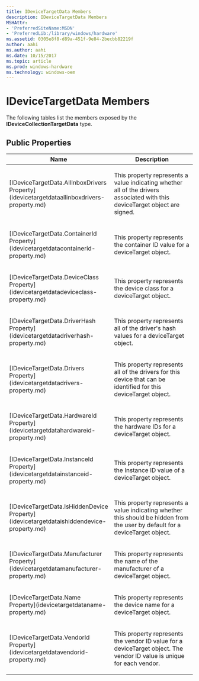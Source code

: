 ```yaml
---
title: IDeviceTargetData Members
description: IDeviceTargetData Members
MSHAttr:
- 'PreferredSiteName:MSDN'
- 'PreferredLib:/library/windows/hardware'
ms.assetid: 0305e8f8-d89a-451f-9e84-2becbb82219f
author: aahi
ms.author: aahi
ms.date: 10/15/2017
ms.topic: article
ms.prod: windows-hardware
ms.technology: windows-oem
---
```


# IDeviceTargetData Members


The following tables list the members exposed by the **IDeviceCollectionTargetData** type.

## <span id="Public_Properties"></span><span id="public_properties"></span><span id="PUBLIC_PROPERTIES"></span>Public Properties


<table>
<colgroup>
<col width="50%" />
<col width="50%" />
</colgroup>
<thead>
<tr class="header">
<th>Name</th>
<th>Description</th>
</tr>
</thead>
<tbody>
<tr class="odd">
<td><p>[IDeviceTargetData.AllInboxDrivers Property](idevicetargetdataallinboxdrivers-property.md)</p></td>
<td><p>This property represents a value indicating whether all of the drivers associated with this deviceTarget object are signed.</p></td>
</tr>
<tr class="even">
<td><p>[IDeviceTargetData.ContainerId Property](idevicetargetdatacontainerid-property.md)</p></td>
<td><p>This property represents the container ID value for a deviceTarget object.</p></td>
</tr>
<tr class="odd">
<td><p>[IDeviceTargetData.DeviceClass Property](idevicetargetdatadeviceclass-property.md)</p></td>
<td><p>This property represents the device class for a deviceTarget object.</p></td>
</tr>
<tr class="even">
<td><p>[IDeviceTargetData.DriverHash Property](idevicetargetdatadriverhash-property.md)</p></td>
<td><p>This property represents all of the driver's hash values for a deviceTarget object.</p></td>
</tr>
<tr class="odd">
<td><p>[IDeviceTargetData.Drivers Property](idevicetargetdatadrivers-property.md)</p></td>
<td><p>This property represents all of the drivers for this device that can be identified for this deviceTarget object.</p></td>
</tr>
<tr class="even">
<td><p>[IDeviceTargetData.HardwareId Property](idevicetargetdatahardwareid-property.md)</p></td>
<td><p>This property represents the hardware IDs for a deviceTarget object.</p></td>
</tr>
<tr class="odd">
<td><p>[IDeviceTargetData.InstanceId Property](idevicetargetdatainstanceid-property.md)</p></td>
<td><p>This property represents the Instance ID value of a deviceTarget object.</p></td>
</tr>
<tr class="even">
<td><p>[IDeviceTargetData.IsHiddenDevice Property](idevicetargetdataishiddendevice-property.md)</p></td>
<td><p>This property represents a value indicating whether this should be hidden from the user by default for a deviceTarget object.</p></td>
</tr>
<tr class="odd">
<td><p>[IDeviceTargetData.Manufacturer Property](idevicetargetdatamanufacturer-property.md)</p></td>
<td><p>This property represents the name of the manufacturer of a deviceTarget object.</p></td>
</tr>
<tr class="even">
<td><p>[IDeviceTargetData.Name Property](idevicetargetdataname-property.md)</p></td>
<td><p>This property represents the device name for a deviceTarget object.</p></td>
</tr>
<tr class="odd">
<td><p>[IDeviceTargetData.VendorId Property](idevicetargetdatavendorid-property.md)</p></td>
<td><p>This property represents the vendor ID value for a deviceTarget object. The vendor ID value is unique for each vendor.</p></td>
</tr>
</tbody>
</table>

 

 

 






